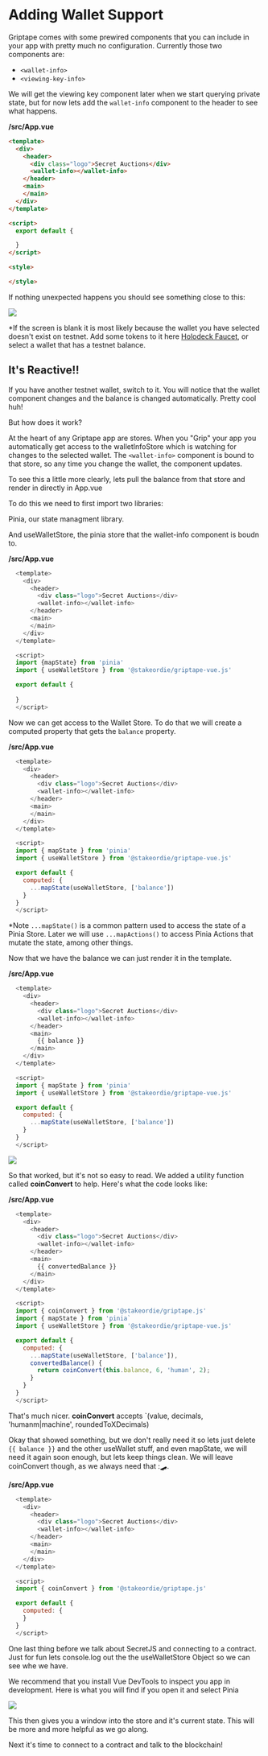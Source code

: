 # Adding Wallet Support

Griptape comes with some prewired components that you can include in your app with pretty much no configuration. Currently those two components are:

- `<wallet-info>`
- `<viewing-key-info>`

We will get the viewing key component later when we start querying private state, but for now lets add the `wallet-info` component to the header to see what happens.

**/src/App.vue**
```html {2-9}
<template>
  <div>
    <header>
      <div class="logo">Secret Auctions</div>
      <wallet-info></wallet-info>
    </header>
    <main>
    </main>
  </div>
</template>

<script>
  export default {

  }
</script>

<style>

</style>
```

If nothing unexpected happens you should see something close to this:

![](/tutorial/wallet-support/wallet-component.png)

*If the screen is blank it is most likely because the wallet you have selected doesn't exist on testnet. Add some tokens to it here [Holodeck Faucet](https://faucet.secrettestnet.io/), or select a wallet that has a testnet balance.

## It's Reactive!!

If you have another testnet wallet, switch to it. You will notice that the wallet component changes and the balance is changed automatically. Pretty cool huh!

But how does it work?

At the heart of any Griptape app are stores. When you "Grip" your app you automatically get access to the walletInfoStore which is watching for changes to the selected wallet. The `<wallet-info>` component is bound to that store, so any time you change the wallet, the component updates.

To see this a little more clearly, lets pull the balance from that store and render in directly in App.vue

To do this we need to first import two libraries:

Pinia, our state managment library.

And useWalletStore, the pinia store that the wallet-info component is boudn to.

**/src/App.vue**
```javascript
  <template>
    <div>
      <header>
        <div class="logo">Secret Auctions</div>
        <wallet-info></wallet-info>
      </header>
      <main>
      </main>
    </div>
  </template>

  <script>
  import {mapState} from 'pinia'
  import { useWalletStore } from '@stakeordie/griptape-vue.js'

  export default {
    
  }
  </script>
```

Now we can get access to the Wallet Store. To do that we will create a computed property that gets the `balance` property.


**/src/App.vue**
```javascript
  <template>
    <div>
      <header>
        <div class="logo">Secret Auctions</div>
        <wallet-info></wallet-info>
      </header>
      <main>
      </main>
    </div>
  </template>

  <script>
  import { mapState } from 'pinia'
  import { useWalletStore } from '@stakeordie/griptape-vue.js'

  export default {
    computed: {
      ...mapState(useWalletStore, ['balance'])
    }
  }
  </script>
```
*Note
`...mapState()` is a common pattern used to access the state of a Pinia Store. Later we will use `...mapActions()` to access Pinia Actions that mutate the state, among other things.

Now that we have the balance we can just render it in the template.

**/src/App.vue**
```javascript {8}
  <template>
    <div>
      <header>
        <div class="logo">Secret Auctions</div>
        <wallet-info></wallet-info>
      </header>
      <main>
        {{ balance }}
      </main>
    </div>
  </template>

  <script>
  import { mapState } from 'pinia'
  import { useWalletStore } from '@stakeordie/griptape-vue.js'

  export default {
    computed: {
      ...mapState(useWalletStore, ['balance'])
    }
  }
  </script>
```

![](/tutorial/wallet-support/balance-machine.png)

So that worked, but it's not so easy to read. We added a utility function called **coinConvert** to help. Here's what the code looks like:

**/src/App.vue**
```javascript {8, 15, 21-23}
  <template>
    <div>
      <header>
        <div class="logo">Secret Auctions</div>
        <wallet-info></wallet-info>
      </header>
      <main>
        {{ convertedBalance }}
      </main>
    </div>
  </template>

  <script>
  import { coinConvert } from '@stakeordie/griptape.js'
  import { mapState } from 'pinia`
  import { useWalletStore } from '@stakeordie/griptape-vue.js'

  export default {
    computed: {
      ...mapState(useWalletStore, ['balance']),
      convertedBalance() {
        return coinConvert(this.balance, 6, 'human', 2);
      }
    }
  }
  </script>
```

That's much nicer. **coinConvert** accepts `(value, decimals, 'humanm|machine', roundedToXDecimals)

Okay that showed something, but we don't really need it so lets just delete `{{ balance }}` and the other useWallet stuff, and even mapState, we will need it again soon enough, but lets keep things clean. We will leave coinConvert though, as we always need that :🛹.

**/src/App.vue**
```javascript {8, 15, 21-23}
  <template>
    <div>
      <header>
        <div class="logo">Secret Auctions</div>
        <wallet-info></wallet-info>
      </header>
      <main>
      </main>
    </div>
  </template>

  <script>
  import { coinConvert } from '@stakeordie/griptape.js'

  export default {
    computed: {
    }
  }
  </script>
```

One last thing before we talk about SecretJS and connecting to a contract. Just for fun lets console.log out the the useWalletStore Object so we can see whe we have.


We recommend that you install Vue DevTools to inspect you app in development. Here is what you will find if you open it and select Pinia

![](/tutorial/wallet-support/vue-devtools.png)

This then gives you a window into the store and it's current state. This will be more and more helpful as we go along.

Next it's time to connect to a contract and talk to the blockchain!